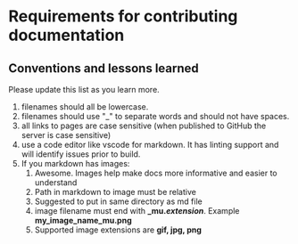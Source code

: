 # Requirements for contributing documentation

## Conventions and lessons learned

Please update this list as you learn more.

1. filenames should all be lowercase.
2. filenames should use "_" to separate words and should not have spaces.
3. all links to pages are case sensitive (when published to GitHub the server is case sensitive)
4. use a code editor like vscode for markdown.  It has linting support and will identify issues prior to build.
5. If you markdown has images:
    1. Awesome.  Images help make docs more informative and easier to understand
    2. Path in markdown to image must be relative
    3. Suggested to put in same directory as md file
    4. image filename must end with **_mu.*extension***.  Example **my_image_name_mu.png**
    5. Supported image extensions are **gif, jpg, png**
